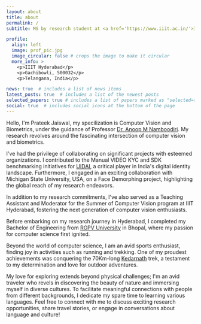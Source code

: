 ```yaml
---
layout: about
title: about
permalink: /
subtitle: MS by research student at <a href='https://www.iiit.ac.in/'>IIIT Hyderabad</a>, India.

profile:
  align: left
  image: prof_pic.jpg
  image_circular: false # crops the image to make it circular
  more_info: >
    <p>IIIT Hyderabad</p>
    <p>Gachibowli, 500032</p>
    <p>Telangana, India</p>

news: true  # includes a list of news items
latest_posts: true  # includes a list of the newest posts
selected_papers: true # includes a list of papers marked as "selected={true}"
social: true  # includes social icons at the bottom of the page
---
```


Hello, I'm Prateek Jaiswal, my specilization is Computer Vision and Biometrics, under the guidance of Professor [Dr. Anoop M Namboodiri](https://faculty.iiit.ac.in/~anoop/). My research revolves around the fascinating intersection of computer vision and biometrics.

I've had the privilege of collaborating on significant projects with esteemed organizations. I contributed to the Manual VIDEO KYC and SDK benchmarking initiatives for [UIDAI](https://uidai.gov.in/), a critical player in India's digital identity landscape. Furthermore, I engaged in an exciting collaboration with Michigan State University, USA, on a Face Demorphing project, highlighting the global reach of my research endeavors.

In addition to my research commitments, I've also served as a Teaching Assistant and Moderator for the Summer of Computer Vision program at IIIT Hyderabad, fostering the next generation of computer vision enthusiasts.

Before embarking on my research journey in Hyderabad, I completed my Bachelor of Engineering from [RGPV University](https://www.rgpv.ac.in/) in Bhopal, where my passion for computer science first ignited.

Beyond the world of computer science, I am an avid sports enthusiast, finding joy in activities such as running and trekking. One of my proudest achievements was conquering the 70Km-long [Kedarnath](https://en.wikipedia.org/wiki/Kedarnath_Temple) trek, a testament to my determination and love for outdoor adventures.

My love for exploring extends beyond physical challenges; I'm an avid traveler who revels in discovering the beauty of nature and immersing myself in diverse cultures. To facilitate meaningful connections with people from different backgrounds, I dedicate my spare time to learning various languages. Feel free to connect with me to discuss exciting research opportunities, share travel stories, or engage in conversations about language and culture!